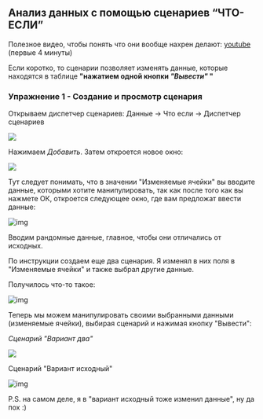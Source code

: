 ## Анализ данных с помощью сценариев “ЧТО-ЕСЛИ”

Полезное видео, чтобы понять что они вообще нахрен делают: [youtube](https://www.youtube.com/watch?v=eEux_vOZ-e4) (первые 4 минуты)

Если коротко, то сценарии позволяет изменять данные, которые находятся в таблице **"нажатием одной кнопки *"Вывести"* "**



### Упражнение 1 - Создание и просмотр сценария

Открываем диспетчер сценариев: Данные -> Что если -> Диспетчер сценариев

![](https://i.imgur.com/KqxFXhn.png)



Нажимаем *Добавить*. Затем откроется новое окно:

![](https://i.imgur.com/nHmvfCE.png)

Тут следует понимать, что в значении "Изменяемые ячейки" вы вводите данные, которыми хотите манипулировать, так как после того как вы нажмете ОК, откроется следующее окно, где вам предложат ввести данные:

![img](https://i.imgur.com/kRuIFuP.png)

Вводим рандомные данные, главное, чтобы они отличались от исходных.



По инструкции создаем еще два сценария. Я изменял в них поля в "Изменяемые ячейки" и также выбрал другие данные.

Получилось что-то такое:

![img](https://i.imgur.com/JrozUC9.png)



Теперь мы можем манипулировать своими выбранными данными (изменяемые ячейки), выбирая сценарий и нажимая кнопку "Вывести":



*Сценарий "Вариант два"*

![](https://i.imgur.com/NR3TDsv.png)

Сценарий "Вариант исходный"

![img](https://i.imgur.com/8ChFRzw.png)



P.S. на самом деле, я в "вариант исходный тоже изменил данные", ну да пох :)